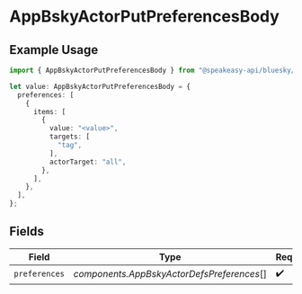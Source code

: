 # AppBskyActorPutPreferencesBody

## Example Usage

```typescript
import { AppBskyActorPutPreferencesBody } from "@speakeasy-api/bluesky/models/operations";

let value: AppBskyActorPutPreferencesBody = {
  preferences: [
    {
      items: [
        {
          value: "<value>",
          targets: [
            "tag",
          ],
          actorTarget: "all",
        },
      ],
    },
  ],
};
```

## Fields

| Field                                      | Type                                       | Required                                   | Description                                |
| ------------------------------------------ | ------------------------------------------ | ------------------------------------------ | ------------------------------------------ |
| `preferences`                              | *components.AppBskyActorDefsPreferences*[] | :heavy_check_mark:                         | N/A                                        |